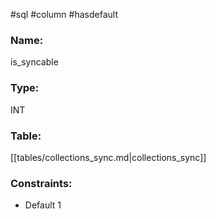 #sql #column #hasdefault 

### Name:
is_syncable
### Type:
INT
### Table:
 [[tables/collections_sync.md|collections_sync]]

### Constraints:
* Default 1
